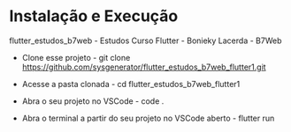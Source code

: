 # **Instalação e Execução**

flutter_estudos_b7web - Estudos Curso Flutter - Bonieky Lacerda - B7Web

* Clone esse projeto - 
git clone https://github.com/sysgenerator/flutter_estudos_b7web_flutter1.git

* Acesse a pasta clonada - 
cd flutter_estudos_b7web_flutter1

* Abra o seu projeto no VSCode - 
code .

* Abra o terminal a partir do seu projeto no VSCode aberto -
flutter run



